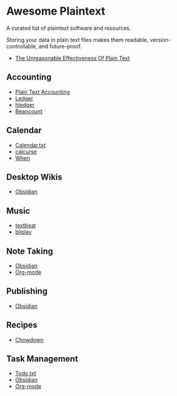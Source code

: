# Awesome Plaintext

A curated list of plaintext software and resources.

Storing your data in plain text files makes them readable, version-controllable, and future-proof.

- [The Unreasonable Effectiveness Of Plain Text](https://www.youtube.com/watch?v=WgV6M1LyfNY)

## Accounting

- [Plain Text Accounting](https://plaintextaccounting.org/)
- [Ledger](https://ledger-cli.org/)
- [hledger](https://hledger.org/)
- [Beancount](https://beancount.github.io/)

## Calendar

- [Calendar.txt](https://terokarvinen.com/2021/calendar-txt/)
- [calcurse](https://calcurse.org/)
- [When](https://www.lightandmatter.com/when/when.html)

## Desktop Wikis

- [Obsidian](https://obsidian.md/)

## Music

- [textbeat](https://github.com/flipcoder/textbeat)
- [bliplay](https://github.com/detomon/bliplay)

## Note Taking

- [Obsidian](https://obsidian.md/)
- [Org-mode](https://orgmode.org/)

## Publishing

- [Obsidian](https://obsidian.md/)

## Recipes

- [Chowdown](https://chowdown.io/)

## Task Management

- [Todo.txt](http://todotxt.org/)
- [Obsidian](https://obsidian.md/)
- [Org-mode](https://orgmode.org/)
